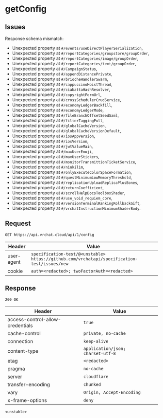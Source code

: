 # getConfig

## Issues
Response schema mismatch:
* Unexpected property at ``#/events/useDirectPlayerSerialization``,
* Unexpected property at ``#/reportCategories/groupstore/groupOrder``,
* Unexpected property at ``#/reportCategories/image/groupOrder``,
* Unexpected property at ``#/reportCategories/text/groupOrder``,
* Unexpected property at ``#/CampaignStatus``,
* Unexpected property at ``#/appendDistancePrivate``,
* Unexpected property at ``#/briocheHandlerSwarm``,
* Unexpected property at ``#/cappuccinoHoistThread``,
* Unexpected property at ``#/ciabattaHashResolver``,
* Unexpected property at ``#/copyrightFormUrl``,
* Unexpected property at ``#/crossSchedulerCrudService``,
* Unexpected property at ``#/economyLedgerBackfill``,
* Unexpected property at ``#/economyLedgerMode``,
* Unexpected property at ``#/fileBranchOffsetSeedSaml``,
* Unexpected property at ``#/filterTaggingPull``,
* Unexpected property at ``#/globalCacheVersion``,
* Unexpected property at ``#/globalCacheVersionDefault``,
* Unexpected property at ``#/iosAppVersion``,
* Unexpected property at ``#/iosVersion``,
* Unexpected property at ``#/jwtValueMain``,
* Unexpected property at ``#/maxUserEmoji``,
* Unexpected property at ``#/maxUserStickers``,
* Unexpected property at ``#/monitorTransmittionTicketService``,
* Unexpected property at ``#/ninkilim``,
* Unexpected property at ``#/onlyExecuteColorSpaceFormation``,
* Unexpected property at ``#/questMinimumLowMemoryThreshold``,
* Unexpected property at ``#/replicationUploadReplicaPlusBones``,
* Unexpected property at ``#/returnCoefficient``,
* Unexpected property at ``#/scrollHelpDocsToolboxShader``,
* Unexpected property at ``#/use_void_requiem_core``,
* Unexpected property at ``#/versionTerminalRankingRollbackGift``,
* Unexpected property at ``#/vrchatInstructionMinimumShaderBody``.
## Request
`GET https://api.vrchat.cloud/api/1/config`

| Header | Value |
| ------ | ----- |
| user-agent | `specification-test/@<unstable> https://github.com/vrchatapi/specification-test/issues/new` |
| cookie | `auth=<redacted>; twoFactorAuth=<redacted>` |


## Response
`200 OK`

| Header | Value |
| ------ | ----- |
| access-control-allow-credentials | `true` |
| cache-control | `private, no-cache` |
| connection | `keep-alive` |
| content-type | `application/json; charset=utf-8` |
| etag | `<redacted>` |
| pragma | `no-cache` |
| server | `cloudflare` |
| transfer-encoding | `chunked` |
| vary | `Origin, Accept-Encoding` |
| x-frame-options | `deny` |

```jsonc
<unstable>
```

